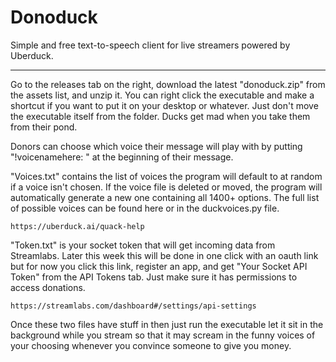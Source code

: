 # Donoduck
Simple and free text-to-speech client for live streamers powered by Uberduck.


-----------------------------


Go to the releases tab on the right, download the latest "donoduck.zip" from the assets list, and unzip it. You can right click the executable and make a shortcut if you want to put it on your desktop or whatever. Just don't move the executable itself from the folder. Ducks get mad when you take them from their pond.

Donors can choose which voice their message will play with by putting "!voicenamehere: " at the beginning of their message.

"Voices.txt" contains the list of voices the program will default to at random if a voice isn't chosen. If the voice file is deleted or moved, the program will automatically generate a new one containing all 1400+ options. The full list of possible voices can be found here or in the duckvoices.py file. 

    https://uberduck.ai/quack-help
    
"Token.txt" is your socket token that will get incoming data from Streamlabs. Later this week this will be done in one click with an oauth link but for now you click this link, register an app, and get "Your Socket API Token" from the API Tokens tab. Just make sure it has permissions to access donations.

    https://streamlabs.com/dashboard#/settings/api-settings
    
Once these two files have stuff in then just run the executable let it sit in the background while you stream so that it may scream in the funny voices of your choosing whenever you convince someone to give you money.
